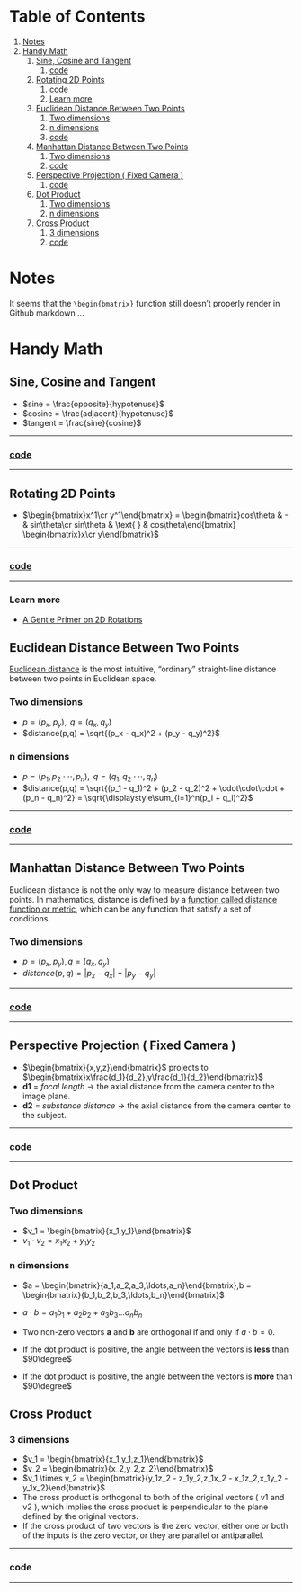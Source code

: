 
# Table of Contents

1.  [Notes](#org34f0c92)
2.  [Handy Math](#orgbe23a0a)
    1.  [Sine, Cosine and Tangent](#org8a4390c)
        1.  [code](#orgf5051e1)
    2.  [Rotating 2D Points](#org8961c35)
        1.  [code](#org58ac8ef)
        2.  [Learn more](#orgbff0200)
    3.  [Euclidean Distance Between Two Points](#org574fcb0)
        1.  [Two dimensions](#orge725e33)
        2.  [n dimensions](#org8a3ae1b)
        3.  [code](#orga065b3d)
    4.  [Manhattan Distance Between Two Points](#orgb951ace)
        1.  [Two dimensions](#org3aa63cf)
        2.  [code](#org497497e)
    5.  [Perspective Projection ( Fixed Camera )](#org85dfc09)
        1.  [code](#org63bd160)
    6.  [Dot Product](#orgf91e4d7)
        1.  [Two dimensions](#org9cc1595)
        2.  [n dimensions](#orgb967f48)
    7.  [Cross Product](#org1a3d332)
        1.  [3 dimensions](#org57b2e82)
        2.  [code](#orgce1d02c)



<a id="org34f0c92"></a>

# Notes

It seems that the `\begin{bmatrix}` function still doesn&rsquo;t properly render in Github markdown &#x2026;


<a id="orgbe23a0a"></a>

# Handy Math


<a id="org8a4390c"></a>

## Sine, Cosine and Tangent

-   $sine = \frac{opposite}{hypotenuse}$
-   $cosine = \frac{adjacent}{hypotenuse}$
-   $tangent = \frac{sine}{cosine}$

---


<a id="orgf5051e1"></a>

### [code](js/sketch_01.js)

---


<a id="org8961c35"></a>

## Rotating 2D Points

-   $\begin{bmatrix}x^1\cr y^1\end{bmatrix} = \begin{bmatrix}cos\theta & - & sin\theta\cr sin\theta & \text{ } & cos\theta\end{bmatrix} \begin{bmatrix}x\cr y\end{bmatrix}$

---


<a id="org58ac8ef"></a>

### [code](js/sketch_02.js)

---


<a id="orgbff0200"></a>

### Learn more

-   [A Gentle Primer on 2D Rotations](https://www.alanzucconi.com/2016/02/03/2d-rotations/)


<a id="org574fcb0"></a>

## Euclidean Distance Between Two Points

[Euclidean distance](https://en.wikipedia.org/wiki/Euclidean_distance) is the most intuitive, &ldquo;ordinary&rdquo; straight-line distance between two points in Euclidean space.


<a id="orge725e33"></a>

### Two dimensions

-   $p = (p_x,p_y), \text{ } q = (q_x,q_y)$
-   $distance(p,q) = \sqrt{(p_x - q_x)^2 + (p_y - q_y)^2}$


<a id="org8a3ae1b"></a>

### n dimensions

-   $p = (p_1,p_2\cdot\cdot\cdot,p_n), \text{ } q = (q_1,q_2\cdot\cdot\cdot,q_n)$
-   $distance(p,q) = \sqrt{(p_1 - q_1)^2 + (p_2 - q_2)^2 + \cdot\cdot\cdot + (p_n - q_n)^2} = \sqrt{\displaystyle\sum_{i=1}^n(p_i + q_i)^2}$

---


<a id="orga065b3d"></a>

### [code](js/sketch_03.js)

---


<a id="orgb951ace"></a>

## Manhattan Distance Between Two Points

Euclidean distance is not the only way to measure distance between two points.
In mathematics, distance is defined by a [function called distance function or metric](https://en.wikipedia.org/wiki/Metric_space), which can be any function that satisfy a set of conditions.


<a id="org3aa63cf"></a>

### Two dimensions

-   $p = (p_x,p_y), q = (q_x,q_y)$
-   $distance(p,q) = |p_x - q_x| - |p_y - q_y|$

---


<a id="org497497e"></a>

### [code](js/sketch_04.js)

---


<a id="org85dfc09"></a>

## Perspective Projection ( Fixed Camera )

-   $\begin{bmatrix}{x,y,z}\end{bmatrix}$ projects to $\begin{bmatrix}x\frac{d_1}{d_2},y\frac{d_1}{d_2}\end{bmatrix}$
-   **d1** = *focal length* -> the axial distance from the camera center to the image plane.
-   **d2** = *substance distance* -> the axial distance from the camera center to the subject.

---


<a id="org63bd160"></a>

### code

---


<a id="orgf91e4d7"></a>

## Dot Product


<a id="org9cc1595"></a>

### Two dimensions

-   $v_1 = \begin{bmatrix}{x_1,y_1}\end{bmatrix}$
-   $v_1 \cdot v_2 = x_1x_2 + y_1y_2$


<a id="orgb967f48"></a>

### n dimensions

-   $a = \begin{bmatrix}{a_1,a_2,a_3,\ldots,a_n}\end{bmatrix},b = \begin{bmatrix}{b_1,b_2,b_3,\ldots,b_n}\end{bmatrix}$

-   $a \cdot b = a_1b_1 + a_2b_2 + a_3b_3 \ldots a_nb_n$

-   Two non-zero vectors **a** and **b** are orthogonal if and only if $a \cdot b = 0$.
-   If the dot product is positive, the angle between the vectors is **less** than $90\degree$
-   If the dot product is positive, the angle between the vectors is **more** than $90\degree$


<a id="org1a3d332"></a>

## Cross Product


<a id="org57b2e82"></a>

### 3 dimensions

-   $v_1 = \begin{bmatrix}{x_1,y_1,z_1}\end{bmatrix}$
-   $v_2 = \begin{bmatrix}{x_2,y_2,z_2}\end{bmatrix}$
-   $v_1 \times v_2 = \begin{bmatrix}{y_1z_2 - z_1y_2,z_1x_2 - x_1z_2,x_1y_2 - y_1x_2}\end{bmatrix}$
-   The cross product is orthogonal to both of the original vectors ( v1 and v2 ), which implies the cross product is perpendicular to the plane defined by the original vectors.
-   If the cross product of two vectors is the zero vector, either one or both of the inputs is the zero vector, or they are parallel or antiparallel.

---


<a id="orgce1d02c"></a>

### code

---

